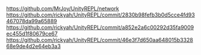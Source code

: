 https://github.com/MrJoy/UnityREPL/network
  https://github.com/rickyah/UnityREPL/commit/2830b98fefb3b0d5cce4fd93467078da99a65889
  https://github.com/rickyah/UnityREPL/commit/a852e2a6c00292d35fa9009ec455d1f80679ce67
  https://github.com/rickyah/UnityREPL/commit/46e3f7d650aa648015b332868e9de4d2e64eb3a3
